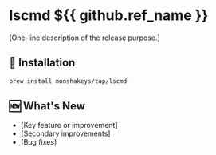 # lscmd ${{ github.ref_name }}

[One-line description of the release purpose.]

## 🍺 Installation
```sh
brew install monshakeys/tap/lscmd
```

## 🆕 What's New
- [Key feature or improvement]
- [Secondary improvements]
- [Bug fixes]
